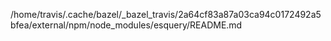 /home/travis/.cache/bazel/_bazel_travis/2a64cf83a87a03ca94c0172492a5bfea/external/npm/node_modules/esquery/README.md